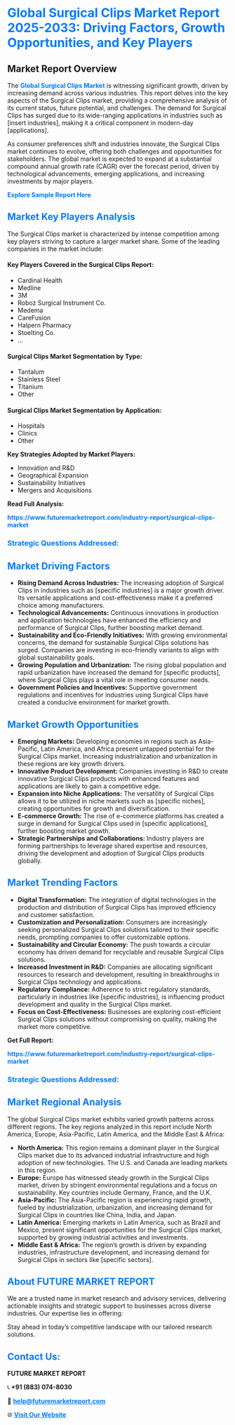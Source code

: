 <h1 style="color: #007BFF;">Global Surgical Clips Market Report 2025-2033: Driving Factors, Growth Opportunities, and Key Players</h1>

<section id="overview">
<h2>Market Report Overview</h2>
<p>The <a href="https://www.futuremarketreport.com/industry-report/surgical-clips-market" style="color: #007BFF; text-decoration: none;"><strong>Global Surgical Clips Market</strong></a> is witnessing significant growth, driven by increasing demand across various industries. This report delves into the key aspects of the Surgical Clips market, providing a comprehensive analysis of its current status, future potential, and challenges. The demand for Surgical Clips has surged due to its wide-ranging applications in industries such as [insert industries], making it a critical component in modern-day [applications].</p>
<p>As consumer preferences shift and industries innovate, the Surgical Clips market continues to evolve, offering both challenges and opportunities for stakeholders. The global market is expected to expand at a substantial compound annual growth rate (CAGR) over the forecast period, driven by technological advancements, emerging applications, and increasing investments by major players.</p>
</section>

<section id="overview">
<p><a href="https://www.futuremarketreport.com/request-sample/reportId=107355" style="color: #007BFF; text-decoration: none;"><strong>Explore Sample Report Here</strong></a></p>
</section>

<section id="key-players">
<h2 style="color: #007BFF;">Market Key Players Analysis</h2>
<p>The Surgical Clips market is characterized by intense competition among key players striving to capture a larger market share. Some of the leading companies in the market include:</p>
<h4>Key Players Covered in the Surgical Clips Report:</h4>
<ul><li>Cardinal Health</li><li>Medline</li><li>3M</li><li>Roboz Surgical Instrument Co.</li><li>Medema</li><li>CareFusion</li><li>Halpern Pharmacy</li><li>Stoelting Co.</li><li>...</li></ul>
<h4>Surgical Clips Market Segmentation by Type:</h4>
<ul><li>Tantalum</li><li>Stainless Steel</li><li>Titanium</li><li>Other</li></ul>

<h4>Surgical Clips Market Segmentation by Application:</h4>
<ul><li>Hospitals</li><li>Clinics</li><li>Other</li></ul>
<p><strong>Key Strategies Adopted by Market Players:</strong></p>
<ul>
<li>Innovation and R&D</li>
<li>Geographical Expansion</li>
<li>Sustainability Initiatives</li>
<li>Mergers and Acquisitions</li>
</ul>
</section>

<section>
<p><strong>Read Full Analysis: </strong></p><a href="https://www.futuremarketreport.com/industry-report/surgical-clips-market" style="color: #007BFF; text-decoration: none;"><strong>https://www.futuremarketreport.com/industry-report/surgical-clips-market</strong></a>
<h3 style="color: #007BFF;">Strategic Questions Addressed:</h3>
</section>

<section id="driving-factors">
<h2 style="color: #007BFF;">Market Driving Factors</h2>
<ul>
<li><strong>Rising Demand Across Industries:</strong> The increasing adoption of Surgical Clips in industries such as [specific industries] is a major growth driver. Its versatile applications and cost-effectiveness make it a preferred choice among manufacturers.</li>
<li><strong>Technological Advancements:</strong> Continuous innovations in production and application technologies have enhanced the efficiency and performance of Surgical Clips, further boosting market demand.</li>
<li><strong>Sustainability and Eco-Friendly Initiatives:</strong> With growing environmental concerns, the demand for sustainable Surgical Clips solutions has surged. Companies are investing in eco-friendly variants to align with global sustainability goals.</li>
<li><strong>Growing Population and Urbanization:</strong> The rising global population and rapid urbanization have increased the demand for [specific products], where Surgical Clips plays a vital role in meeting consumer needs.</li>
<li><strong>Government Policies and Incentives:</strong> Supportive government regulations and incentives for industries using Surgical Clips have created a conducive environment for market growth.</li>
</ul>
</section>

<section id="growth-opportunities">
<h2 style="color: #007BFF;">Market Growth Opportunities</h2>
<ul>
<li><strong>Emerging Markets:</strong> Developing economies in regions such as Asia-Pacific, Latin America, and Africa present untapped potential for the Surgical Clips market. Increasing industrialization and urbanization in these regions are key growth drivers.</li>
<li><strong>Innovative Product Development:</strong> Companies investing in R&D to create innovative Surgical Clips products with enhanced features and applications are likely to gain a competitive edge.</li>
<li><strong>Expansion into Niche Applications:</strong> The versatility of Surgical Clips allows it to be utilized in niche markets such as [specific niches], creating opportunities for growth and diversification.</li>
<li><strong>E-commerce Growth:</strong> The rise of e-commerce platforms has created a surge in demand for Surgical Clips used in [specific applications], further boosting market growth.</li>
<li><strong>Strategic Partnerships and Collaborations:</strong> Industry players are forming partnerships to leverage shared expertise and resources, driving the development and adoption of Surgical Clips products globally.</li>
</ul>
</section>

<section id="trending-factors">
<h2 style="color: #007BFF;">Market Trending Factors</h2>
<ul>
<li><strong>Digital Transformation:</strong> The integration of digital technologies in the production and distribution of Surgical Clips has improved efficiency and customer satisfaction.</li>
<li><strong>Customization and Personalization:</strong> Consumers are increasingly seeking personalized Surgical Clips solutions tailored to their specific needs, prompting companies to offer customizable options.</li>
<li><strong>Sustainability and Circular Economy:</strong> The push towards a circular economy has driven demand for recyclable and reusable Surgical Clips solutions.</li>
<li><strong>Increased Investment in R&D:</strong> Companies are allocating significant resources to research and development, resulting in breakthroughs in Surgical Clips technology and applications.</li>
<li><strong>Regulatory Compliance:</strong> Adherence to strict regulatory standards, particularly in industries like [specific industries], is influencing product development and quality in the Surgical Clips market.</li>
<li><strong>Focus on Cost-Effectiveness:</strong> Businesses are exploring cost-efficient Surgical Clips solutions without compromising on quality, making the market more competitive.</li>
</ul>
</section>

<section>
<p><strong>Get Full Report: </strong></p><a href="https://www.futuremarketreport.com/industry-report/surgical-clips-market" style="color: #007BFF; text-decoration: none;"><strong>https://www.futuremarketreport.com/industry-report/surgical-clips-market</strong></a>
<h3 style="color: #007BFF;">Strategic Questions Addressed:</h3>
</section>


<section id="regional-analysis">
<h2 style="color: #007BFF;">Market Regional Analysis</h2>
<p>The global Surgical Clips market exhibits varied growth patterns across different regions. The key regions analyzed in this report include North America, Europe, Asia-Pacific, Latin America, and the Middle East & Africa:</p>
<ul>
<li><strong>North America:</strong> This region remains a dominant player in the Surgical Clips market due to its advanced industrial infrastructure and high adoption of new technologies. The U.S. and Canada are leading markets in this region.</li>
<li><strong>Europe:</strong> Europe has witnessed steady growth in the Surgical Clips market, driven by stringent environmental regulations and a focus on sustainability. Key countries include Germany, France, and the U.K.</li>
<li><strong>Asia-Pacific:</strong> The Asia-Pacific region is experiencing rapid growth, fueled by industrialization, urbanization, and increasing demand for Surgical Clips in countries like China, India, and Japan.</li>
<li><strong>Latin America:</strong> Emerging markets in Latin America, such as Brazil and Mexico, present significant opportunities for the Surgical Clips market, supported by growing industrial activities and investments.</li>
<li><strong>Middle East & Africa:</strong> The region’s growth is driven by expanding industries, infrastructure development, and increasing demand for Surgical Clips in sectors like [specific sectors].</li>
</ul>
</section>

<footer>
<h2 style="color: #007BFF;">About FUTURE MARKET REPORT</h2>
<p>We are a trusted name in market research and advisory services, delivering actionable insights and strategic support to businesses across diverse industries. Our expertise lies in offering:</p>

<p>Stay ahead in today’s competitive landscape with our tailored research solutions.</p>

<h2 style="color: #007BFF;">Contact Us:</h2>
<p><strong>FUTURE MARKET REPORT</strong></p>
<p>📞 <strong>+91 (883) 074-8030</strong></p>
<p>📧 <strong><a href="mailto:help@futuremarketreport.com" style="color: #007BFF;">help@futuremarketreport.com</a></strong></p>
<p>🌐 <strong><a href="https://www.futuremarketreport.com/" style="color: #007BFF;">Visit Our Website</a></strong></p>
</footer>